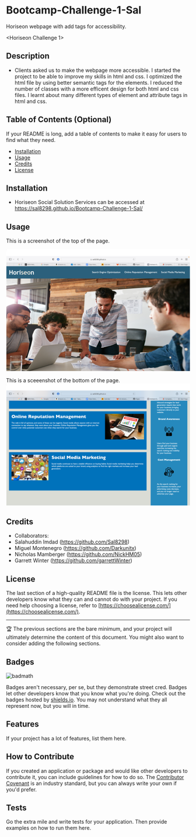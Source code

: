 # Bootcamp-Challenge-1-Sal
Horiseon webpage with add tags for accessibility.

<Horiseon Challenge 1>

## Description

- Clients asked us to make the webpage more accessible. I started the project to be able to improve my skills in html and css. I optimized the html file by using better semantic tags for the elements. I reduced the number of classes with a more efficent design for both html and css files. I learnt about many different types of element and attribute tags in html and css.

## Table of Contents (Optional)

If your README is long, add a table of contents to make it easy for users to find what they need.

- [Installation](#installation)
- [Usage](#usage)
- [Credits](#credits)
- [License](#license)

## Installation

- Horiseon Social Solution Services can be accessed at https://sal8298.github.io/Bootcamp-Challenge-1-Sal/

## Usage

This is a screenshot of the top of the page.

![Screenshot of top of the page](./assets/images/Horiseon-Screenshot1.jpg "Screenshot Top Page")

This is a sceeenshot of the bottom of the page.
![ Screenshot of bottom of the page](./assets/images/Horiseon-Screenshot2.jpg "Screenshot Bottom Page")

## Credits

- Collaborators:
- Salahuddin Imdad (https://github.com/Sal8298)
- Miguel Montenegro (https://github.com/Darkunitx)
- Nicholas Mamberger (https://github.com/NickHM05)
- Garrett Winter (https://github.com/garrettWinter)


## License

The last section of a high-quality README file is the license. This lets other developers know what they can and cannot do with your project. If you need help choosing a license, refer to [https://choosealicense.com/](https://choosealicense.com/).

---

🏆 The previous sections are the bare minimum, and your project will ultimately determine the content of this document. You might also want to consider adding the following sections.

## Badges

![badmath](https://img.shields.io/github/languages/top/lernantino/badmath)

Badges aren't necessary, per se, but they demonstrate street cred. Badges let other developers know that you know what you're doing. Check out the badges hosted by [shields.io](https://shields.io/). You may not understand what they all represent now, but you will in time.

## Features

If your project has a lot of features, list them here.

## How to Contribute

If you created an application or package and would like other developers to contribute it, you can include guidelines for how to do so. The [Contributor Covenant](https://www.contributor-covenant.org/) is an industry standard, but you can always write your own if you'd prefer.

## Tests

Go the extra mile and write tests for your application. Then provide examples on how to run them here.
